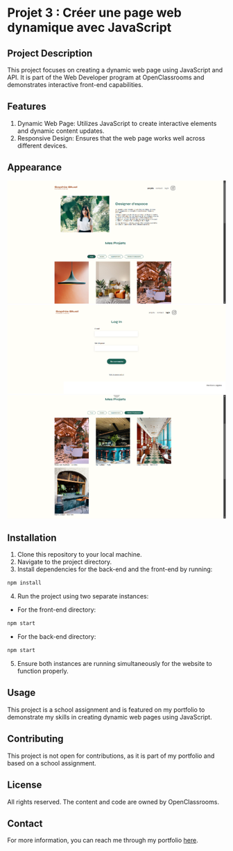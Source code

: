 # Projet 3 : Créer une page web dynamique avec JavaScript
## Project Description
This project focuses on creating a dynamic web page using JavaScript and API. It is part of the Web Developer program at OpenClassrooms and demonstrates interactive front-end capabilities.

## Features
1. Dynamic Web Page: Utilizes JavaScript to create interactive elements and dynamic content updates.
2. Responsive Design: Ensures that the web page works well across different devices.

## Appearance 
![Screenshot, homepage](demo_sophie_landing-page.png) ![Screenshot, login page](demo_sophie_login-page.png) ![Screenshot, filter section](demo_sophie_filter.png)

## Installation
1. Clone this repository to your local machine.
2. Navigate to the project directory.
3. Install dependencies for the back-end and the front-end by running:
  ```bash
  npm install
  ```
4. Run the project using two separate instances:
  * For the front-end directory:
  ```bash
  npm start
  ```
  * For the back-end directory:
  ```bash
  npm start
  ```
5. Ensure both instances are running simultaneously for the website to function properly.

## Usage
This project is a school assignment and is featured on my portfolio to demonstrate my skills in creating dynamic web pages using JavaScript.

## Contributing
This project is not open for contributions, as it is part of my portfolio and based on a school assignment.

## License
All rights reserved. The content and code are owned by OpenClassrooms.

## Contact
For more information, you can reach me through my portfolio [here](https://roxane-myportefolio.netlify.app/).

